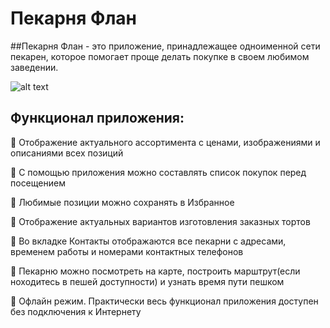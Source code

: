 # Пекарня Флан

##Пекарня Флан - это приложение, принадлежащее одноименной сети пекарен, которое помогает проще делать покупке в своем любимом
заведении.

![alt text](Screenshot.png)

## Функционал приложения: 

:black_square_button: Отображение актуального ассортимента с ценами, изображениями и описаниями всех позиций

:black_square_button: С помощью приложения можно составлять список покупок перед посещением

:black_square_button: Любимые позиции можно сохранять в Избранное

:black_square_button: Отображение актуальных вариантов изготовления заказных тортов

:black_square_button: Во вкладке Контакты отображаются все пекарни с адресами, временем работы и номерами контактных телефонов

:black_square_button: Пекарню можно посмотреть на карте, построить марштрут(если ноходитесь в пешей доступности) и узнать время
пути пешком

:black_square_button: Офлайн режим. Практически весь функционал приложения доступен без подключения к Интернету
